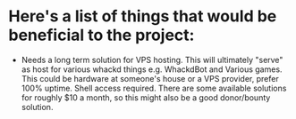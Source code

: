 # Here's a list of things that would be beneficial to the project:

* Needs a long term solution for VPS hosting. This will ultimately "serve" as host for various whackd things e.g. WhackdBot and Various games. This could be hardware at someone's house or a VPS provider, prefer 100% uptime. Shell access required. There are some available solutions for roughly $10 a month, so this might also be a good donor/bounty solution.
